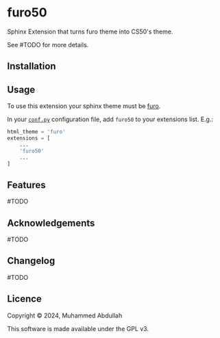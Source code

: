 # furo50

Sphinx Extension that turns furo theme into CS50's theme.

See \#TODO for more details.

## Installation


## Usage

To use this extension your sphinx theme must be [furo](https://pradyunsg.me/furo/).

In your [`conf.py`](https://www.sphinx-doc.org/en/master/usage/configuration.html) configuration file, add `furo50` to your extensions list. E.g.:
```python
html_theme = 'furo'
extensions = [
    ...
    'furo50'
    ...
]
```

## Features
\#TODO

## Acknowledgements
\#TODO

## Changelog
\#TODO

## Licence
Copyright © 2024, Muhammed Abdullah

This software is made available under the GPL v3.